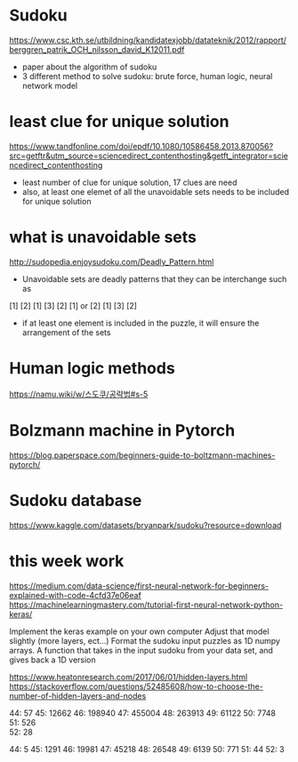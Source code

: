 # Sudoku
https://www.csc.kth.se/utbildning/kandidatexjobb/datateknik/2012/rapport/berggren_patrik_OCH_nilsson_david_K12011.pdf 
- paper about the algorithm of sudoku
- 3 different method to solve sudoku: brute force, human logic, neural network model

# least clue for unique solution
https://www.tandfonline.com/doi/epdf/10.1080/10586458.2013.870056?src=getftr&utm_source=sciencedirect_contenthosting&getft_integrator=sciencedirect_contenthosting
- least number of clue for unique solution, 17 clues are need
- also, at least one elemet of all the unavoidable sets needs to be included for unique solution

# what is unavoidable sets
http://sudopedia.enjoysudoku.com/Deadly_Pattern.html
- Unavoidable sets are deadly patterns that they can be interchange such as

[1]    [2]                  [1]    [3]
[2]    [1]      or          [2]    [1]
                            [3]    [2]
- if at least one element is included in the puzzle, it will ensure the arrangement of the sets

# Human logic methods
https://namu.wiki/w/스도쿠/공략법#s-5

# Bolzmann machine in Pytorch
https://blog.paperspace.com/beginners-guide-to-boltzmann-machines-pytorch/


# Sudoku database
https://www.kaggle.com/datasets/bryanpark/sudoku?resource=download


# this week work
https://medium.com/data-science/first-neural-network-for-beginners-explained-with-code-4cfd37e06eaf
https://machinelearningmastery.com/tutorial-first-neural-network-python-keras/

Implement the keras example on your own computer
Adjust that model slightly (more layers, ect…)
Format the sudoku input puzzles as 1D numpy arrays. A function that takes in the input sudoku from your data set, and gives back a 1D version

https://www.heatonresearch.com/2017/06/01/hidden-layers.html
https://stackoverflow.com/questions/52485608/how-to-choose-the-number-of-hidden-layers-and-nodes


44: 57
45: 12662 
46: 198940
47: 455004
48: 263913
49: 61122 
50: 7748  
51: 526   
52: 28

44: 5
45: 1291
46: 19981
47: 45218
48: 26548
49: 6139
50: 771
51: 44
52: 3